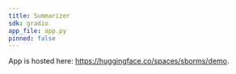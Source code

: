 ```yaml
---
title: Summarizer
sdk: gradio
app_file: app.py
pinned: false
---
```


App is hosted here: https://huggingface.co/spaces/sborms/demo.